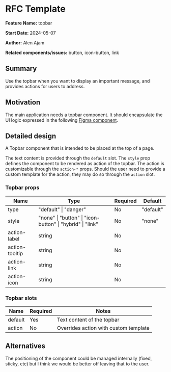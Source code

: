 # RFC Template

**Feature Name:** topbar

**Start Date:** 2024-05-07

**Author:** Alen Ajam

**Related components/issues:** button, icon-button, link

## Summary

Use the topbar when you want to display an important message, and provides actions for users to address.

## Motivation

The main application needs a topbar component. It should encapsulate the UI logic expressed in the following [Figma component](https://www.figma.com/file/tqDILjLuuGCXICMbLrzxB4/Design-System?type=design&node-id=838-28878&mode=design&t=ZcwABejnK4pajebs-0).

## Detailed design

A Topbar component that is intended to be placed at the top of a page.

The text content is provided through the `default` slot.
The `style` prop defines the component to be rendered as action of the topbar.
The action is customizable through the `action-*` props.
Should the user need to provide a custom template for the action, they may do so through the `action` slot. 

### Topbar props

| Name           | Type                                                      | Required | Default   |
|----------------|-----------------------------------------------------------|----------|-----------|
| type           | "default" \| "danger"                                     | No       | "default" |
| style          | "none" \| "button" \| "icon-button" \| "hybrid" \| "link" | No       | "none"    |
| action-label   | string                                                    | No       |           |
| action-tooltip | string                                                    | No       |           |
| action-link    | string                                                    | No       |           |
| action-icon    | string                                                    | No       |           |

### Topbar slots

| Name    | Required | Notes                                 |
|---------|----------|---------------------------------------|
| default | Yes      | Text content of the topbar            |
| action  | No       | Overrides action with custom template |

## Alternatives

The positioning of the component could be managed internally (fixed, sticky, etc) but I think we would be better off leaving that to the user. 